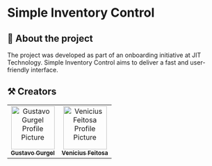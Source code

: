 # Simple Inventory Control

## 📄 About the project

The project was developed as part of an onboarding initiative at JIT Technology. Simple Inventory Control aims to deliver a fast and user-friendly interface. 

## ⚒ Creators

<table>
  <tr>
    <td align="center">
      <a href="#" title="defina o titulo do link">
        <img src="https://avatars.githubusercontent.com/u/101901597?s=400&u=987de9b2bf51691af84056c65a3a1a9314c51d16&v=4" width="100px;" alt="Gustavo Gurgel Profile Picture"/><br>
        <sub>
          <b>Gustavo Gurgel</b>
        </sub>
      </a>
    </td>
    <td align="center">
      <a href="#" title="defina o titulo do link">
        <img src="https://avatars.githubusercontent.com/u/87443700?v=4" width="100px;" alt="Venicius Feitosa Profile Picture"/><br>
        <sub>
          <b>Venicius Feitosa</b>
        </sub>
      </a>
    </td>
  </tr>
</table>